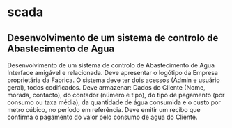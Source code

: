 # scada
## Desenvolvimento de um sistema de controlo de Abastecimento de Agua

Desenvolvimento de um sistema de controlo de Abastecimento de Agua
Interface amigável e relacionada. Deve apresentar o logótipo da Empresa proprietária da Fabrica. 
O sistema deve ter dois acessos (Admin e usuário geral), todos codificados. Deve armazenar: Dados 
do Cliente (Nome, morada, contacto), do contador (número e tipo), do tipo de pagamento (por 
consumo ou taxa média), da quantidade de água consumida e o custo por metro cúbico, no período
em referência. Deve emitir um recibo que confirma o pagamento do valor pelo consumo de agua 
do Cliente.
